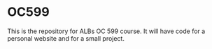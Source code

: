 # OC599

This is the repository for ALBs OC 599 course. It will have code for a personal website and for a small project.
